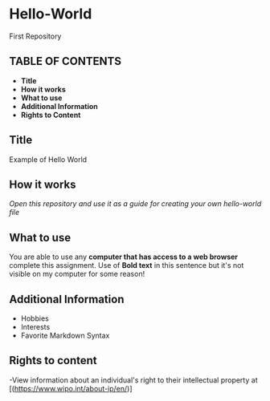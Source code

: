 # Hello-World
First Repository
## TABLE OF CONTENTS
- **Title**
- **How it works**
- **What to use**
- **Additional Information**
- **Rights to Content**

## Title
Example of Hello World

## How it works
*Open this repository and use it as a guide for creating your own hello-world file*

## What to use
You are able to use any **computer that has access to a web browser** complete this assignment. Use of **Bold text** in this sentence but it's not visible on my computer for some reason! 

## Additional Information
- Hobbies
- Interests
- Favorite Markdown Syntax

## Rights to content
-View information about an individual's right to their intellectual property at [(https://www.wipo.int/about-ip/en/)]
